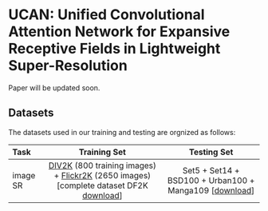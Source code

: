 # UCAN: Unified Convolutional Attention Network for Expansive Receptive Fields in Lightweight Super-Resolution

Paper will be updated soon.


## Datasets

The datasets used in our training and testing are orgnized as follows: 


| Task                                          |                         Training Set                         |                         Testing Set                          |                      
| :-------------------------------------------- | :----------------------------------------------------------: | :----------------------------------------------------------: | 
| image SR                                      | [DIV2K](https://data.vision.ee.ethz.ch/cvl/DIV2K/) (800 training images) +  [Flickr2K](https://cv.snu.ac.kr/research/EDSR/Flickr2K.tar) (2650 images) [complete dataset DF2K [download](https://drive.google.com/file/d/1TubDkirxl4qAWelfOnpwaSKoj3KLAIG4/view?usp=share_link)] | Set5 + Set14 + BSD100 + Urban100 + Manga109 [[download](https://drive.google.com/file/d/1n-7pmwjP0isZBK7w3tx2y8CTastlABx1/view?usp=sharing)] | 
